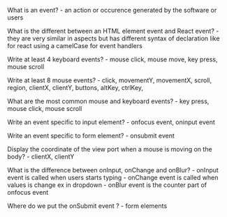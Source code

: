 What is an event?
    - an action or occurence generated by the software or users

What is the different between an HTML element event and React event?
    - they are very similar in aspects but has different syntax of declaration like for react using a camelCase for event handlers

Write at least 4 keyboard events?
    - mouse click, mouse move, key press, mouse scroll

Write at least 8 mouse events?
    - click, movementY, movementX, scroll, region, clientX, clientY, buttons, altKey, ctrlKey,

What are the most common mouse and keyboard events?
    - key press, mouse click, mouse scroll

Write an event specific to input element?
    - onfocus event, oninput event

Write an event specific to form element?
    - onsubmit event

Display the coordinate of the view port when a mouse is moving on the body?
    - clientX, clientY

What is the difference between onInput, onChange and onBlur?
    - onInput event is called when users starts typing
    - onChange event is called when values is change ex in dropdown
    - onBlur event is the counter part of onfocus event

Where do we put the onSubmit event ?
    - form elements